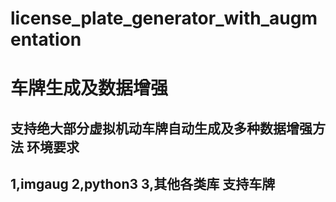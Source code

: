 # license_plate_generator_with_augmentation

车牌生成及数据增强
===
支持绝大部分虚拟机动车牌自动生成及多种数据增强方法
环境要求
---
1,imgaug
2,python3
3,其他各类库
支持车牌
--

